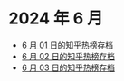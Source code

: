 # 2024 年 6 月

+ [6 月 01 日的知乎热榜存档](/2024-6/01)
+ [6 月 02 日的知乎热榜存档](/2024-6/02)
+ [6 月 03 日的知乎热榜存档](/2024-6/03)
